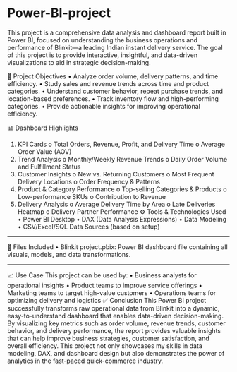 # Power-BI-project
This project is a comprehensive data analysis and dashboard report built in Power BI, focused on understanding the business operations and performance of Blinkit—a leading Indian instant delivery service. The goal of this project is to provide interactive, insightful, and data-driven visualizations to aid in strategic decision-making.

📌 Project Objectives
•	Analyze order volume, delivery patterns, and time efficiency.
•	Study sales and revenue trends across time and product categories.
•	Understand customer behavior, repeat purchase trends, and location-based preferences.
•	Track inventory flow and high-performing categories.
•	Provide actionable insights for improving operational efficiency.

📊 Dashboard Highlights
1.	KPI Cards
o	Total Orders, Revenue, Profit, and Delivery Time
o	Average Order Value (AOV)
2.	Trend Analysis
o	Monthly/Weekly Revenue Trends
o	Daily Order Volume and Fulfillment Status
3.	Customer Insights
o	New vs. Returning Customers
o	Most Frequent Delivery Locations
o	Order Frequency & Patterns
4.	Product & Category Performance
o	Top-selling Categories & Products
o	Low-performance SKUs
o	Contribution to Revenue
5.	Delivery Analysis
o	Average Delivery Time by Area
o	Late Deliveries Heatmap
o	Delivery Partner Performance
⚙️ Tools & Technologies Used
•	Power BI Desktop
•	DAX (Data Analysis Expressions)
•	Data Modeling
•	CSV/Excel/SQL Data Sources (based on setup)
________________________________________
📁 Files Included
•	Blinkit project.pbix: Power BI dashboard file containing all visuals, models, and data transformations.
________________________________________
📈 Use Case
This project can be used by:
•	Business analysts for operational insights
•	Product teams to improve service offerings
•	Marketing teams to target high-value customers
•	Operations teams for optimizing delivery and logistics
✅ Conclusion
This Power BI project successfully transforms raw operational data from Blinkit into a dynamic, easy-to-understand dashboard that enables data-driven decision-making. By visualizing key metrics such as order volume, revenue trends, customer behavior, and delivery performance, the report provides valuable insights that can help improve business strategies, customer satisfaction, and overall efficiency.
This project not only showcases my skills in data modeling, DAX, and dashboard design but also demonstrates the power of analytics in the fast-paced quick-commerce industry.


